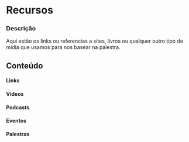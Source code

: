 # Recursos

### Descrição
Aqui estão os links ou referencias a sites, livros ou qualquer outro tipo de midia que usamos para nos basear na palestra.

## Conteúdo
#### Links
#### Videos
#### Podcasts
#### Eventos
#### Palestras